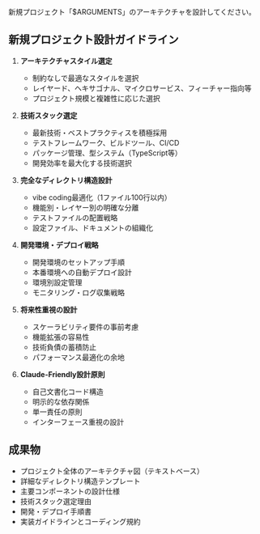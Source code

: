 新規プロジェクト「$ARGUMENTS」のアーキテクチャを設計してください。

## 新規プロジェクト設計ガイドライン

1. **アーキテクチャスタイル選定**
   - 制約なしで最適なスタイルを選択
   - レイヤード、ヘキサゴナル、マイクロサービス、フィーチャー指向等
   - プロジェクト規模と複雑性に応じた選択

2. **技術スタック選定**
   - 最新技術・ベストプラクティスを積極採用
   - テストフレームワーク、ビルドツール、CI/CD
   - パッケージ管理、型システム（TypeScript等）
   - 開発効率を最大化する技術選択

3. **完全なディレクトリ構造設計**
   - vibe coding最適化（1ファイル100行以内）
   - 機能別・レイヤー別の明確な分離
   - テストファイルの配置戦略
   - 設定ファイル、ドキュメントの組織化

4. **開発環境・デプロイ戦略**
   - 開発環境のセットアップ手順
   - 本番環境への自動デプロイ設計
   - 環境別設定管理
   - モニタリング・ログ収集戦略

5. **将来性重視の設計**
   - スケーラビリティ要件の事前考慮
   - 機能拡張の容易性
   - 技術負債の蓄積防止
   - パフォーマンス最適化の余地

6. **Claude-Friendly設計原則**
   - 自己文書化コード構造
   - 明示的な依存関係
   - 単一責任の原則
   - インターフェース重視の設計

## 成果物
- プロジェクト全体のアーキテクチャ図（テキストベース）
- 詳細なディレクトリ構造テンプレート
- 主要コンポーネントの設計仕様
- 技術スタック選定理由
- 開発・デプロイ手順書
- 実装ガイドラインとコーディング規約